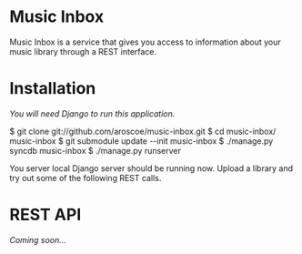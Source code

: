 Music Inbox
===========

Music Inbox is a service that gives you access to information about your music library through a REST interface. 

Installation
============

*You will need Django to run this application.*

$ git clone git://github.com/aroscoe/music-inbox.git
$ cd music-inbox/
music-inbox $ git submodule update --init
music-inbox $ ./manage.py syncdb
music-inbox $ ./manage.py runserver

You server local Django server should be running now. Upload a library and try out some of the following REST calls.

REST API
========

*Coming soon...*